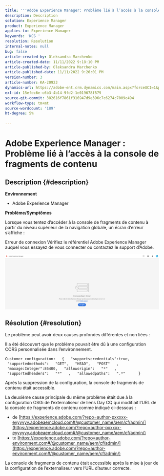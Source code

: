 ```yaml
---
title: '''Adobe Experience Manager: Problème lié à l’accès à la console de fragments de contenu'
description: Description
solution: Experience Manager
product: Experience Manager
applies-to: Experience Manager
keywords: 'KCS '
resolution: Resolution
internal-notes: null
bug: false
article-created-by: Oleksandra Marchenko
article-created-date: 11/11/2022 9:18:10 PM
article-published-by: Oleksandra Marchenko
article-published-date: 11/11/2022 9:26:01 PM
version-number: 3
article-number: KA-20923
dynamics-url: https://adobe-ent.crm.dynamics.com/main.aspx?forceUCI=1&pagetype=entityrecord&etn=knowledgearticle&id=dc9cd255-0662-ed11-9561-6045bd006b25
exl-id: 15efec6e-c6b3-4b14-9fd2-1e019678f579
source-git-commit: 382616f7861f316947d9e396c7c6274c7009c494
workflow-type: tm+mt
source-wordcount: '189'
ht-degree: 5%

---
```


# Adobe Experience Manager : Problème lié à l’accès à la console de fragments de contenu

## Description {#description}


<b>Environnement</b>

- Adobe Experience Manager


<b>Problème/Symptômes</b>

Lorsque vous tentez d’accéder à la console de fragments de contenu à partir du niveau supérieur de la navigation globale, un écran d’erreur s’affiche :

Erreur de connexion Vérifiez le référentiel Adobe Experience Manager auquel vous essayez de vous connecter ou contactez le support d’Adobe.



![](assets/___dd9cd255-0662-ed11-9561-6045bd006b25___.png)


## Résolution {#resolution}


Le problème peut avoir deux causes profondes différentes et non liées :

Il a été découvert que le problème pouvait être dû à une configuration CORS personnalisée dans l’environnement.




```
Customer configuration:   {   "supportscredentials":true,   "supportedmethods":   "GET",   "HEAD",   "POST"   ,   "maxage:Integer":86400,   "alloworigin":   "*"   ,   "supportedheaders":   "*"   ,   "allowedpaths":   ".*"      }
```


Après la suppression de la configuration, la console de fragments de contenu était accessible.

La deuxième cause principale du même problème était due à la configuration OSGi de l’externaliseur de liens Day CQ qui modifiait l’URL de la console de fragments de contenu comme indiqué ci-dessous :

- de [https://experience.adobe.com/?repo=author-pxxxxx-eyyyyyy.adobeaemcloud.com#/@customer_name/aem/cf/admin/](https://experience.adobe.com/?repo=author-pxxxxx-eyyyyyy.adobeaemcloud.com#/@customer_name/aem/cf/admin/)
- to [https://experience.adobe.com/?repo=author-environment.com#/@customer_name/aem/cf/admin/](https://experience.adobe.com/?repo=author-environment.com#/@customer_name/aem/cf/admin/)


La console de fragments de contenu était accessible après la mise à jour de la configuration de l’externaliseur vers l’URL d’auteur correcte.

